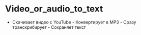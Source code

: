 # Video_or_audio_to_text
- Скачивает видео с YouTube - Конвертирует в MP3 - Сразу транскрибирует - Сохраняет текст

